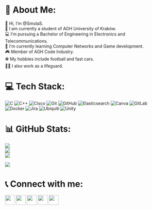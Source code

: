 # 💫 About Me: 
👋 Hi, I’m @SmolaS.  
🏫 I am currently a student of AGH University of Kraków.  
💻 I’m pursuing a Bachelor of Engineering in Electronics and Telecommunications.  
🌱 I'm currently learning Computer Networks and Game development.  
🎮 Member of AGH Code Industry.  
⚽ My hobbies include football and fast cars.  
🏊‍♂️ I also work as a lifeguard.  

# 💻 Tech Stack: 
![C](https://img.shields.io/badge/c-%2300599C.svg?style=plastic&logo=c&logoColor=white) 
![C++](https://img.shields.io/badge/c++-%2300599C.svg?style=plastic&logo=c%2B%2B&logoColor=white) 
![Cisco](https://img.shields.io/badge/cisco-%23049fd9.svg?style=plastic&logo=cisco&logoColor=black) 
![Git](https://img.shields.io/badge/git-%23F05033.svg?style=plastic&logo=git&logoColor=white) 
![GitHub](https://img.shields.io/badge/github-%23121011.svg?style=plastic&logo=github&logoColor=white) 
![Elasticsearch](https://img.shields.io/badge/elasticsearch-%230377CC.svg?style=plastic&logo=elasticsearch&logoColor=white) 
![Canva](https://img.shields.io/badge/Canva-%2300C4CC.svg?style=plastic&logo=Canva&logoColor=white) 
![GitLab](https://img.shields.io/badge/gitlab-%23181717.svg?style=plastic&logo=gitlab&logoColor=white) 
![Docker](https://img.shields.io/badge/docker-%230db7ed.svg?style=plastic&logo=docker&logoColor=white) 
![Jira](https://img.shields.io/badge/jira-%230A0FFF.svg?style=plastic&logo=jira&logoColor=white) 
![Ubiquiti](https://img.shields.io/badge/ubiquiti-%230559C9.svg?style=plastic&logo=ubiquiti&logoColor=white) 
![Unity](https://img.shields.io/badge/unity-%23000000.svg?style=plastic&logo=unity&logoColor=white) 

# 📊 GitHub Stats:
![](https://github-readme-stats.vercel.app/api?username=SmolaS&theme=dark&hide_border=true&include_all_commits=true&count_private=true)  
![](https://nirzak-streak-stats.vercel.app/?user=SmolaS&theme=dark&hide_border=true)  
![](https://github-readme-stats.vercel.app/api/top-langs/?username=SmolaS&theme=dark&hide_border=true&include_all_commits=true&count_private=true&layout=compact)  

[![](https://visitcount.itsvg.in/api?id=SmolaS&icon=0&color=13)](https://visitcount.itsvg.in)

# 📞 Connect with me: 
<a href="https://smolas.github.io/" style="text-decoration:none;"><img src="https://img.icons8.com/color/48/000000/home--v1.png" width="32" height="32"/></a>
<a href="https://www.linkedin.com/in/szymonsmoła/?locale=en_US" style="text-decoration:none;"><img src="https://img.icons8.com/color/48/000000/linkedin.png" width="32" height="32"/></a>
<a href="https://discordapp.com/users/125285976376475648" style="text-decoration:none;"><img src="https://github.com/sciencepal/sciencepal/blob/master/assets/discord-round.svg" width="32" height="32"/></a>
<a href="https://steamcommunity.com/id/SmolaS/" style="text-decoration:none;"><img src="https://upload.wikimedia.org/wikipedia/commons/8/83/Steam_icon_logo.svg" width="32" height="32"/></a>
<a href="mailto:szymeksmola@gmail.com" style="text-decoration:none;"><img src="https://img.icons8.com/fluent/48/000000/gmail.png" width="32" height="32"/></a>

